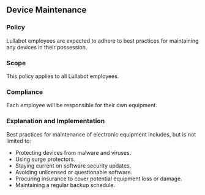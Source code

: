 ## Device Maintenance

### Policy
Lullabot employees are expected to adhere to best practices for maintaining any devices in their possession. 

### Scope
This policy applies to all Lullabot employees.

### Compliance
Each employee will be responsible for their own equipment.

### Explanation and Implementation

Best practices for maintenance of electronic equipment includes, but is not limited to:

* Protecting devices from malware and viruses.
* Using surge protectors.
* Staying current on software security updates.
* Avoiding unlicensed or questionable software.
* Procuring insurance to cover potential equipment loss or damage.
* Maintaining a regular backup schedule.

